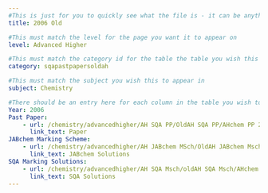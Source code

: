```yaml
---
#This is just for you to quickly see what the file is - it can be anything you want
title: 2006 Old

#This must match the level for the page you want it to appear on
level: Advanced Higher

#This must match the category id for the table the table you wish this to appear in
category: sqapastpapersoldah

#This must match the subject you wish this to appear in
subject: Chemistry

#There should be an entry here for each column in the table you wish to populate:
Year: 2006
Past Paper:
    - url: /chemistry/advancedhigher/AH SQA PP/OldAH SQA PP/AHchem PP 2006.pdf
      link_text: Paper
JABchem Marking Scheme:
    - url: /chemistry/advancedhigher/AH JABchem MSch/OldAH JABchem Msch/06AHmsch.pdf
      link_text: JABchem Solutions
SQA Marking Solutions:
    - url: /chemistry/advancedhigher/AH SQA Msch/oldAH SQA Msch/AHchem SQA Msch 2006.pdf
      link_text: SQA Solutions
---
```

